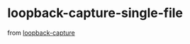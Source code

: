 # loopback-capture-single-file
from [loopback-capture](github.com/mvaneerde/blog/tree/develop/loopback-capture?_blank)
